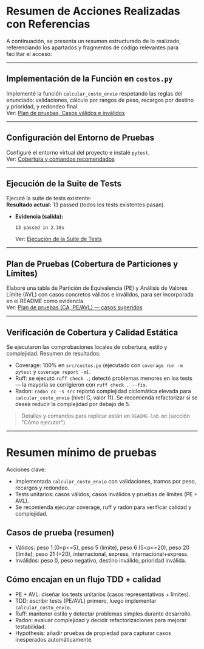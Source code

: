 # Resumen de Acciones Realizadas con Referencias

A continuación, se presenta un resumen estructurado de lo realizado, referenciando los apartados y fragmentos de código relevantes para facilitar el acceso:

---

## Implementación de la Función en `costos.py`

Implementé la función `calcular_costo_envio` respetando las reglas del enunciado: validaciones, cálculo por rangos de peso, recargos por destino y prioridad, y redondeo final.  
Ver: [Plan de pruebas, Casos válidos e inválidos](#plan-de-pruebas-ca-peavl--casos-sugeridos)

---

## Configuración del Entorno de Pruebas

Configuré el entorno virtual del proyecto e instalé `pytest`.  
Ver: [Cobertura y comandos recomendados](#cobertura-estilo-y-complejidad--comandos-recomendados)

---

## Ejecución de la Suite de Tests

Ejecuté la suite de tests existente:  
**Resultado actual:** 13 passed (todos los tests existentes pasan).
- **Evidencia (salida):**  
  ```
  13 passed in 2.38s
  ```
  Ver: [Ejecución de la Suite de Tests](#ejecución-de-la-suite-de-tests)

---

## Plan de Pruebas (Cobertura de Particiones y Límites)

Elaboré una tabla de Partición de Equivalencia (PE) y Análisis de Valores Límite (AVL) con casos concretos válidos e inválidos, para ser incorporada en el README como evidencia.  
Ver: [Plan de pruebas (CA, PE/AVL) — casos sugeridos](#plan-de-pruebas-ca-peavl--casos-sugeridos)

---

## Verificación de Cobertura y Calidad Estática

Se ejecutaron las comprobaciones locales de cobertura, estilo y complejidad. Resumen de resultados:

- Coverage: 100% en `src/costos.py` (ejecutado con `coverage run -m pytest` y `coverage report -m`).
- Ruff: se ejecutó `ruff check .`; detectó problemas menores en los tests — la mayoría se corrigieron con `ruff check . --fix`.
- Radon: `radon cc -s src` reportó complejidad ciclomática elevada para `calcular_costo_envio` (nivel C, valor 11). Se recomienda refactorizar si se desea reducir la complejidad por debajo de 5.

> Detalles y comandos para replicar están en `README-lab.md` (sección "Cómo ejecutar").

---
# Resumen mínimo de pruebas

Acciones clave:

- Implementada `calcular_costo_envio` con validaciones, tramos por peso, recargos y redondeo.
- Tests unitarios: casos válidos, casos inválidos y pruebas de límites (PE + AVL).
- Se recomienda ejecutar coverage, ruff y radon para verificar calidad y complejidad.

## Casos de prueba (resumen)

- Válidos: peso 1 (0<p<=5), peso 5 (límite), peso 6 (5<p<=20), peso 20 (límite), peso 21 (>20), internacional, express, internacional+express.
- Inválidos: peso 0, peso negativo, destino inválido, prioridad inválida.
## Cómo encajan en un flujo TDD + calidad

- PE + AVL: diseñar los tests unitarios (casos representativos + límites).
- TDD: escribir tests (PE/AVL) primero, luego implementar `calcular_costo_envio`.
- Ruff: mantener estilo y detectar problemas simples durante desarrollo.
- Radon: evaluar complejidad y decidir refactorizaciones para mejorar testabilidad.
- Hypothesis: añadir pruebas de propiedad para capturar casos inesperados automáticamente.
